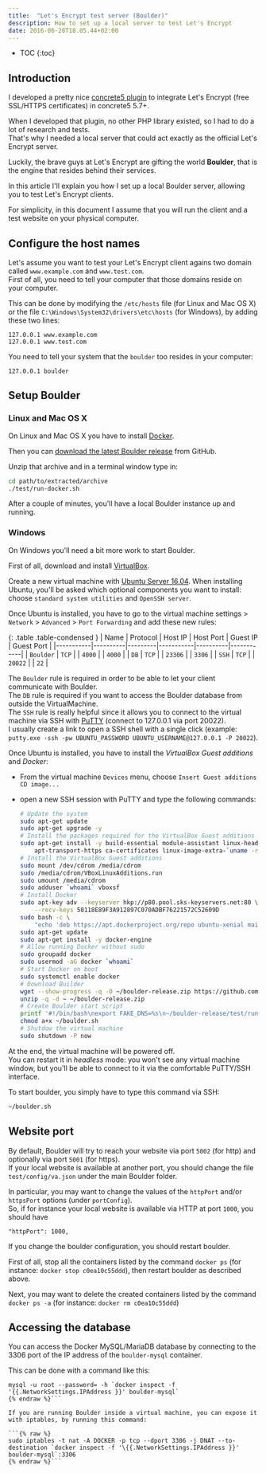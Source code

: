 ```yaml
---
title:  "Let's Encrypt test server (Boulder)"
description: How to set up a local server to test Let's Encrypt
date: 2016-06-28T18.05.44+02:00
---
```


* TOC
{:toc}

## Introduction

I developed a pretty nice [concrete5 plugin](https://www.concrete5.org/marketplace/addons/lets-encrypt) to integrate Let's Encrypt (free SSL/HTTPS certificates) in concrete5 5.7+.

When I developed that plugin, no other PHP library existed, so I had to do a lot of research and tests.  
That's why I needed a local server that could act exactly as the official Let's Encrypt server.

Luckily, the brave guys at Let's Encrypt are gifting the world **Boulder**, that is the engine that resides behind their services.

In this article I'll explain you how I set up a local Boulder server, allowing you to test Let's Encrypt clients.

For simplicity, in this document I assume that you will run the client and a test website on your physical computer.


## Configure the host names

Let's assume you want to test your Let's Encrypt client agains two domain called `www.example.com` and `www.test.com`.  
First of all, you need to tell your computer that those domains reside on your computer.

This can be done by modifying the `/etc/hosts` file (for Linux and Mac OS X) or the file `C:\Windows\System32\drivers\etc\hosts` (for Windows), by adding these two lines:
```
127.0.0.1 www.example.com
127.0.0.1 www.test.com
```

You need to tell your system that the `boulder` too resides in your computer:
```
127.0.0.1 boulder
```
 
## Setup Boulder

### Linux and Mac OS X

On Linux and Mac OS X you have to install [Docker](https://www.docker.com/).

Then you can [download the latest Boulder release](https://github.com/letsencrypt/boulder/archive/release.zip) from GitHub.

Unzip that archive and in a terminal window type in:

```sh
cd path/to/extracted/archive
./test/run-docker.sh
```

After a couple of minutes, you'll have a local Boulder instance up and running.

### Windows

On Windows you'll need a bit more work to start Boulder.

First of all, download and install [VirtualBox](https://www.virtualbox.org/).

Create a new virtual machine with [Ubuntu Server 16.04](http://www.ubuntu.com/download/server). When installing Ubuntu, you'll be asked which optional components you want to install:
choose `standard system utilities` and `OpenSSH server`.

Once Ubuntu is installed, you have to go to the virtual machine settings > `Network` > `Advanced` > `Port Forwarding` and add these new rules:

{: .table .table-condensed }
| Name      | Protocol | Host IP | Host Port | Guest IP | Guest Port |
|-----------|----------|---------|-----------|----------|------------|
| `Boulder` | `TCP`    |         | `4000`    |          | `4000`     |
| `DB`      | `TCP`    |         | `23306`   |          | `3306`     |
| `SSH`     | `TCP`    |         | `20022`   |          | `22`       |

The `Boulder` rule is required in order to be able to let your client communicate with Boulder.  
The `DB` rule is required if you want to access the Boulder database from outside the VirtualMachine.  
The `SSH` rule is really helpful since it allows you to connect to the virtual machine via SSH with [PuTTY](http://www.chiark.greenend.org.uk/~sgtatham/putty/download.html)
(connect to 127.0.0.1 via port 20022).  
I usually create a link to open a SSH shell with a single click (example: `putty.exe -ssh -pw UBUNTU_PASSWORD UBUNTU_USERNAME@127.0.0.1 -P 20022`).

Once Ubuntu is installed, you have to install the *VirtualBox Guest additions* and *Docker*:

- From the virtual machine `Devices` menu, choose `Insert Guest additions CD image...`
- open a new SSH session with PuTTY and type the following commands:

  ```bash
  # Update the system
  sudo apt-get update
  sudo apt-get upgrade -y
  # Install the packages required for the VirtualBox Guest additions and Docker
  sudo apt-get install -y build-essential module-assistant linux-headers-`uname -r` \
      apt-transport-https ca-certificates linux-image-extra-`uname -r` unzip
  # Install the VirtualBox Guest additions
  sudo mount /dev/cdrom /media/cdrom
  sudo /media/cdrom/VBoxLinuxAdditions.run
  sudo umount /media/cdrom
  sudo adduser `whoami` vboxsf
  # Install Docker
  sudo apt-key adv --keyserver hkp://p80.pool.sks-keyservers.net:80 \
      --recv-keys 58118E89F3A912897C070ADBF76221572C52609D
  sudo bash -c \
      "echo 'deb https://apt.dockerproject.org/repo ubuntu-xenial main' > /etc/apt/sources.list.d/docker.list"
  sudo apt-get update
  sudo apt-get install -y docker-engine
  # Allow running Docker without sudo
  sudo groupadd docker
  sudo usermod -aG docker `whoami`
  # Start Docker on boot
  sudo systemctl enable docker
  # Download Builder
  wget --show-progress -q -O ~/boulder-release.zip https://github.com/letsencrypt/boulder/archive/release.zip
  unzip -q -d ~ ~/boulder-release.zip
  # Create Boulder start script
  printf '#!/bin/bash\nexport FAKE_DNS=%s\n~/boulder-release/test/run-docker.sh\n' `netstat -rn | grep UG | cut -f10 -d" "` > ~/boulder.sh
  chmod a+x ~/boulder.sh
  # Shutdow the virtual machine
  sudo shutdown -P now
  ```

At the end, the virtual machine will be powered off.  
You can restart it in *headless* mode: you won't see any virtual machine window, but you'll be able to connect to it via the comfortable PuTTY/SSH interface.

To start boulder, you simply have to type this command via SSH:

```bash
~/boulder.sh
```

## Website port

By default, Boulder will try to reach your website via port `5002` (for http) and optionally via port `5001` (for https).  
If your local website is available at another port, you should change the file `test/config/va.json` under the main Boulder folder.

In particular, you may want to change the values of the `httpPort` and/or `httpsPort` options (under `portConfig`).  
So, if for instance your local website is available via HTTP at port `1000`, you should have

```
"httpPort": 1000,
```

If you change the boulder configuration, you should restart boulder.

First of all, stop all the containers listed by the command `docker ps` (for instance: `docker stop c0ea10c55ddd`), then restart boulder as described above.

Next, you may want to delete the created containers listed by the command `docker ps -a` (for instance: `docker rm c0ea10c55ddd`)


## Accessing the database

You can access the Docker MySQL/MariaDB database by connecting to the 3306 port of the IP address of the `boulder-mysql` container.

This can be done with a command like this:

```{% raw %}
mysql -u root --password= -h `docker inspect -f '{{.NetworkSettings.IPAddress }}' boulder-mysql`
{% endraw %}```

If you are running Boulder inside a virtual machine, you can expose it with iptables, by running this command:

```{% raw %}
sudo iptables -t nat -A DOCKER -p tcp --dport 3306 -j DNAT --to-destination `docker inspect -f '\{{.NetworkSettings.IPAddress }}' boulder-mysql`:3306
{% endraw %}```
